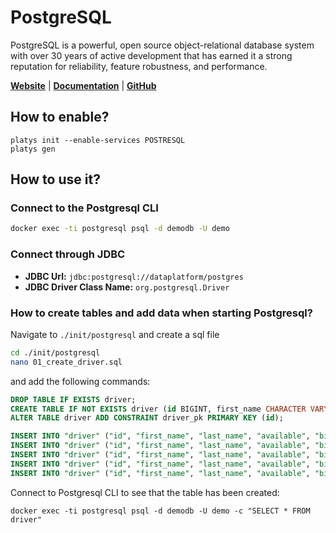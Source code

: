 # PostgreSQL

PostgreSQL is a powerful, open source object-relational database system with over 30 years of active development that has earned it a strong reputation for reliability, feature robustness, and performance.

**[Website](http://www.postgresql.org)** | **[Documentation](https://www.postgresql.org/docs/)** | **[GitHub](https://github.com/postgres/postgres)**

## How to enable?

```
platys init --enable-services POSTRESQL
platys gen
```

## How to use it?

### Connect to the Postgresql CLI

``` bash
docker exec -ti postgresql psql -d demodb -U demo
```

### Connect through JDBC

* **JDBC Url:**  	`jdbc:postgresql://dataplatform/postgres`
* **JDBC Driver Class Name:** 	`org.postgresql.Driver`

### How to create tables and add data when starting Postgresql?

Navigate to `./init/postgresql` and create a sql file

```bash
cd ./init/postgresql
nano 01_create_driver.sql
```

and add the following commands:

```sql
DROP TABLE IF EXISTS driver;
CREATE TABLE IF NOT EXISTS driver (id BIGINT, first_name CHARACTER VARYING(45), last_name CHARACTER VARYING(45), available CHARACTER VARYING(1), birthdate DATE, last_update TIMESTAMP);
ALTER TABLE driver ADD CONSTRAINT driver_pk PRIMARY KEY (id);

INSERT INTO "driver" ("id", "first_name", "last_name", "available", "birthdate", "last_update") VALUES (10,'Diann', 'Butler', 'Y', '10-JUN-68', CURRENT_TIMESTAMP);
INSERT INTO "driver" ("id", "first_name", "last_name", "available", "birthdate", "last_update") VALUES (11,'Micky', 'Isaacson', 'Y', '31-AUG-72' ,CURRENT_TIMESTAMP);
INSERT INTO "driver" ("id", "first_name", "last_name", "available", "birthdate", "last_update") VALUES (12,'Laurence', 'Lindsey', 'Y', '19-MAY-78' ,CURRENT_TIMESTAMP);
INSERT INTO "driver" ("id", "first_name", "last_name", "available", "birthdate", "last_update") VALUES (13,'Pam', 'Harrington', 'Y','10-JUN-68' ,CURRENT_TIMESTAMP);
INSERT INTO "driver" ("id", "first_name", "last_name", "available", "birthdate", "last_update") VALUES (14,'Brooke', 'Ferguson', 'Y','10-DEC-66' ,CURRENT_TIMESTAMP);
```

Connect to Postgresql CLI to see that the table has been created:

```
docker exec -ti postgresql psql -d demodb -U demo -c "SELECT * FROM driver"
```
